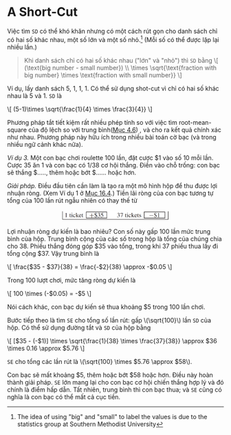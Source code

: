 # A Short-Cut

Việc tìm `SD` có thể khó khăn nhưng có một cách rút gọn cho danh sách chỉ có hai số khác nhau, một số lớn và một số nhỏ.[^7] (Mỗi số có thể được lặp lại nhiều lần.)

> Khi danh sách chỉ có hai số khác nhau ("lớn" và "nhỏ") thì `SD` bằng
> \\[
> (\text{big number - small number}) \\\\
> \times \sqrt{\text{fraction with big number} \times \text{fraction with small number}}
> \\]

Ví dụ, lấy danh sách 5, 1, 1, 1. Có thể sử dụng shot-cut vì chỉ có hai số khác nhau là 5 và 1. `SD` là

\\[
(5-1)\times \sqrt{\frac{1}{4} \times \frac{3}{4}}
\\]

Phương pháp tắt tiết kiệm rất nhiều phép tính so với việc tìm root-mean-square của độ lệch so với trung bình([Mục 4.6][sec4.6]) , và cho ra kết quả chính xác như nhau. Phương pháp này hữu ích trong nhiều bài toán cờ bạc (và trong nhiều ngữ cảnh khác nữa).

_Ví dụ 3._ Một con bạc chơi roulette 100 lần, đặt cược $1 vào số 10 mỗi lần. Cược 35 ăn 1 và con bạc có 1/38 cơ hội thắng. Điền vào chỗ trống: con bạc sẽ thắng $....., thêm hoặc bớt $...... hoặc hơn.

_Giải pháp._ Điều đầu tiên cần làm là tạo ra một mô hình hộp để thu được lợi nhuận ròng. (Xem Ví dụ 1 ở [Mục 16.4][sec16.4].) Tiền lãi ròng của con bạc tương tự tổng của 100 lần rút ngẫu nhiên có thay thế từ

<center><img src="ex3.png" width="50%" height="auto"></center>

Lợi nhuận ròng dự kiến là bao nhiêu? Con số này gấp 100 lần mức trung bình của hộp. Trung bình cộng của các số trong hộp là tổng của chúng chia cho 38. Phiếu thắng đóng góp $35 vào tổng, trong khi 37 phiếu thua lấy đi tổng cộng $37. Vậy trung bình là

\\[
\frac{\$35 - \$37}{38} = \frac{-\$2}{38} \approx -\$0.05
\\]

Trong 100 lượt chơi, mức tăng ròng dự kiến là

\\[
100 \times (-\$0.05) = -\$5
\\]

Nói cách khác, con bạc dự kiến sẽ thua khoảng $5 trong 100 lần chơi.

Bước tiếp theo là tìm `SE` cho tổng số lần rút: gấp \\(\sqrt{100}\\) lần `SD` của hộp. Có thể sử dụng đường tắt và `SD` của hộp bằng

\\[
[\$35 - (-$1)] \times \sqrt{\frac{1}{38} \times \frac{37}{38}} \approx \$36 \times 0.16 \approx \$5.76
\\]

`SE` cho tổng các lần rút là \\(\sqrt{100} \times \$5.76 \approx \$58\\).

Con bạc sẽ mất khoảng $5, thêm hoặc bớt $58 hoặc hơn. Điều này hoàn thành giải pháp. `SE` lớn mang lại cho con bạc cơ hội chiến thắng hợp lý và đó chính là điểm hấp dẫn. Tất nhiên, trung bình thì con bạc thua; và `SE` cũng có nghĩa là con bạc có thể mất cả cục tiền.

[sec4.6]: ../ch04/ch04-06.md
[sec16.4]: ../ch16/ch16-04.md

[^7]: The idea of using "big" and "small" to label the values is due to the statistics group at Southern Methodist University
